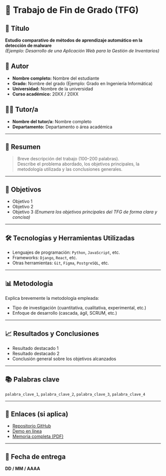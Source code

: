 # 📘 Trabajo de Fin de Grado (TFG)

## 🧾 Título
**Estudio comparativo de métodos de aprendizaje automático en la detección de malware**  
*(Ejemplo: Desarrollo de una Aplicación Web para la Gestión de Inventarios)*

## 👤 Autor
- **Nombre completo:** Nombre del estudiante  
- **Grado:** Nombre del grado (Ejemplo: Grado en Ingeniería Informática)  
- **Universidad:** Nombre de la universidad  
- **Curso académico:** 20XX / 20XX  

## 👨‍🏫 Tutor/a
- **Nombre del tutor/a:** Nombre completo  
- **Departamento:** Departamento o área académica  

---

## 📝 Resumen
> Breve descripción del trabajo (100–200 palabras).  
> Describe el problema abordado, los objetivos principales, la metodología utilizada y las conclusiones generales.

---

## 🎯 Objetivos
- Objetivo 1
- Objetivo 2
- Objetivo 3
*(Enumera los objetivos principales del TFG de forma clara y concisa)*

---

## 🛠️ Tecnologías y Herramientas Utilizadas
- Lenguajes de programación: `Python`, `JavaScript`, etc.
- Frameworks: `Django`, `React`, etc.
- Otras herramientas: `Git`, `Figma`, `PostgreSQL`, etc.

---

## 📊 Metodología
Explica brevemente la metodología empleada:  
- Tipo de investigación (cuantitativa, cualitativa, experimental, etc.)
- Enfoque de desarrollo (cascada, ágil, SCRUM, etc.)

---

## 📈 Resultados y Conclusiones
- Resultado destacado 1
- Resultado destacado 2
- Conclusión general sobre los objetivos alcanzados

---

## 📚 Palabras clave
`palabra_clave_1`, `palabra_clave_2`, `palabra_clave_3`, `palabra_clave_4`

---

## 🔗 Enlaces (si aplica)
- [Repositorio GitHub](https://github.com/usuario/repositorio)
- [Demo en línea](https://url-de-demo.com)
- [Memoria completa (PDF)](https://url-de-documento.com)

---

## 📅 Fecha de entrega
**DD / MM / AAAA**

